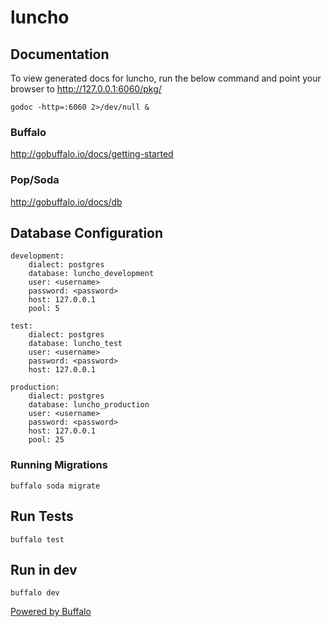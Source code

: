 # luncho

## Documentation

To view generated docs for luncho, run the below command and point your browser to http://127.0.0.1:6060/pkg/

    godoc -http=:6060 2>/dev/null &

### Buffalo

http://gobuffalo.io/docs/getting-started

### Pop/Soda

http://gobuffalo.io/docs/db

## Database Configuration

 	development:
 		dialect: postgres
 		database: luncho_development
 		user: <username>
 		password: <password>
 		host: 127.0.0.1
 		pool: 5

 	test:
 		dialect: postgres
 		database: luncho_test
 		user: <username>
 		password: <password>
 		host: 127.0.0.1

 	production:
 		dialect: postgres
 		database: luncho_production
 		user: <username>
 		password: <password>
 		host: 127.0.0.1
 		pool: 25

 ### Running Migrations

    buffalo soda migrate

 ## Run Tests

    buffalo test

 ## Run in dev

    buffalo dev

[Powered by Buffalo](http://gobuffalo.io)

